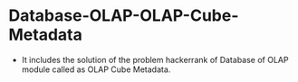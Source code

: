 # Database-OLAP-OLAP-Cube-Metadata
- It includes the solution of the problem hackerrank of Database of OLAP module called as OLAP Cube Metadata.
